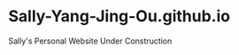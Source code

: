 Sally-Yang-Jing-Ou.github.io
============================

Sally's Personal Website Under Construction
